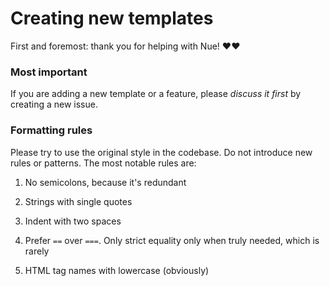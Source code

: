 
# Creating new templates

First and foremost: thank you for helping with Nue! ❤️❤️


### Most important

If you are adding a new template or a feature, please _discuss it first_ by creating a new issue.


### Formatting rules
Please try to use the original style in the codebase. Do not introduce new rules or patterns. The most notable rules are:

1. No semicolons, because it's redundant

2. Strings with single quotes

3. Indent with two spaces

4. Prefer `==` over `===`. Only strict equality only when truly needed, which is rarely

5. HTML tag names with lowercase (obviously)

